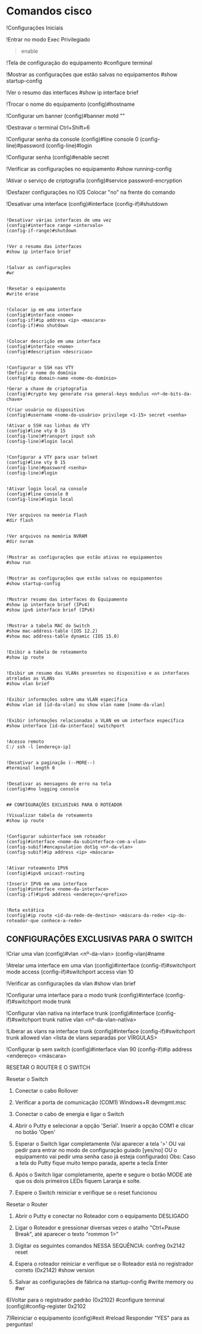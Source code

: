 ﻿# Comandos cisco

!Configurações Iniciais

!Entrar no modo Exec Privilegiado
>enable


!Tela de configuração do equipamento
#configure terminal


!Mostrar as configurações que estão salvas no equipamentos
#show startup-config


!Ver o resumo das interfaces
#show ip interface brief


!Trocar o nome do equipamento
(config)#hostname <nome>


!Configurar um banner
(config)#banner motd "<texto>"


!Destravar o terminal
Ctrl+Shift+6


!Configurar senha da console
(config)#line console 0
(config-line)#password <senha>
(config-line)#login


!Configurar senha
(config)#enable secret <senha>


!Verificar as configurações no equipamento
#show running-config

!Ativar o serviço de criptografia
(config)#service password-encryption


!Desfazer configurações no IOS
Colocar "no" na frente do comando


!Desativar uma interface
(config)#interface <nome>
(config-if)#shutdown
```
 
!Desativar várias interfaces de uma vez  
(config)#interface range <intervalo>
(config-if-range)#shutdown


!Ver o resumo das interfaces
#show ip interface brief


!Salvar as configurações
#wr


!Resetar o equipamento
#write erase


!Colocar ip em uma interface
(config)#interface <nome>
(config-if)#ip address <ip> <mascara>
(config-if)#no shutdown


!Colocar descrição em uma interface
(config)#interface <nome>
(config)#description <descricao>


!Configurar o SSH nas VTY
!Definir o nome do domínio
(config)#ip domain-name <nome-do-domínio>

!Gerar a chave de criptografia
(config)#crypto key generate rsa general-keys modulus <nº-de-bits-da-chave>

!Criar usuário no dispositivo
(config)#username <nome-do-usuário> privilege <1-15> secret <senha>

!Ativar o SSH nas linhas de VTY
(config)#line vty 0 15
(config-line)#transport input ssh
(config-line)#login local


!Configurar a VTY para usar telnet
(config)#line vty 0 15
(config-line)#password <senha>
(config-line)#login


!Ativar login local na console
(config)#line console 0
(config-line)#login local


!Ver arquivos na memória Flash
#dir flash


!Ver arquivos na memória NVRAM
#dir nvram


!Mostrar as configurações que estão ativas no equipamentos
#show run


!Mostrar as configurações que estão salvas no equipamentos
#show startup-config


!Mostrar resumo das interfaces do Equipamento
#show ip interface brief (IPv4)
#show ipv6 interface brief (IPv6)


!Mostrar a tabela MAC do Switch
#show mac-address-table (IOS 12.2)
#show mac address-table dynamic (IOS 15.0)


!Exibir a tabela de roteamento
#show ip route


!Exibir um resumo das VLANs presentes no dispositivo e as interfaces atreladas as VLANs
#show vlan brief


!Exibir informações sobre uma VLAN específica
#show vlan id [id-da-vlan] ou show vlan name [nome-da-vlan]


!Exibir informações relacionadas a VLAN em um interface específica
#show interface [id-da-interface] switchport


!Acesso remoto
C:/ ssh -l [endereço-ip]


!Desativar a paginação (--MORE--)
#terminal length 0


!Desativar as mensagens de erro na tela
(config)#no logging console


## CONFIGURAÇÕES EXCLUSIVAS PARA O ROTEADOR

!Visualizar tabela de roteamento
#show ip route


!Configurar subinterface sem roteador
(config)#interface <nome-da-subinterface-com-a-vlan>
(config-subif)#encapsulation dot1q <nº-da-vlan>
(config-subif)#ip address <ip> <máscara>


!Ativar roteamento IPV6
(config)#ipv6 unicast-routing

!Inserir IPV6 em uma interface
(config)#interface <nome-da-interface>
(config-if)#ipv6 address <endereço>/<prefixo>


!Rota estática
(config)#ip route <id-da-rede-de-destino> <máscara-da-rede> <ip-do-roteador-que conhece-a-rede>
```

## CONFIGURAÇÕES EXCLUSIVAS PARA O SWITCH

!Criar uma vlan
(config)#vlan <nº-da-vlan>
(config-vlan)#name <nome-da-vlan>


!Atrelar uma interface em uma vlan
(config)#interface <nome-da-interface>
(config-if)#switchport mode access
(config-if)#switchport access vlan 10


!Verificar as configurações da vlan
#show vlan brief


!Configurar uma interface para o modo trunk
(config)#interface <nome-da-interface>
(config-if)#switchport mode trunk


!Configurar vlan nativa na interface trunk
(config)#interface <nome-da-interface>
(config-if)#switchport trunk native vlan <nº-da-vlan-nativa>


!Liberar as vlans na interface trunk
(config)#interface <nome-da-interface>
(config-if)#switchport trunk allowed vlan <lista de vlans separadas por VÍRGULAS>

       
!Configurar ip sem switch
(config)#interface vlan 90
(config-if)#ip address <endereço> <máscara>



RESETAR O ROUTER E O SWITCH

Resetar o Switch
1) Conectar o cabo Rollover

2) Verificar a porta de comunicação (COM1)
      Windows+R
      devmgmt.msc
3) Conectar o cabo de energia e ligar o Switch
	
4) Abrir o Putty e selecionar a opção 'Serial'. Inserir a opção COM1 e clicar no botão 'Open'

5) Esperar o Switch ligar completamente (Vai aparecer a tela '>' OU vai pedir para entrar no modo de configuração guiado [yes/no] OU o equipamento vai pedir uma senha caso já esteja configurado)
      Obs: Caso a tela do Putty fique muito tempo parada, aperte a tecla Enter

6) Após o Switch ligar completamente, aperte e segure o botão MODE até que os dois primeiros LEDs fiquem Laranja e solte.
	
7) Espere o Switch reiniciar e verifique se o reset funcionou

Resetar o Router
1) Abrir o Putty e conectar no Roteador com o equipamento DESLIGADO

2) Ligar o Roteador e pressionar diversas vezes o atalho "Ctrl+Pause Break", até aparecer o texto "rommon 1>"

3) Digitar os seguintes comandos NESSA SEQUÊNCIA:
       confreg 0x2142
       reset

4) Espera o roteador reiniciar e verifique se o Roteador está no registrador correto (0x2142)
      #show version

5) Salvar as configurações de fábrica na startup-config
      #write memory
	  ou
      #wr

6)Voltar para o registrador padrão (0x2102)
      #configure terminal
      (config)#config-register 0x2102

7)Reiniciar o equipamento
	(config)#exit
	#reload
Responder "YES" para as perguntas!